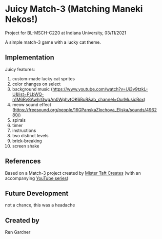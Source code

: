 # Juicy Match-3 (Matching Maneki Nekos!)
Project for BL-MSCH-C220 at Indiana University, 03/11/2021

A simple match-3 game with a lucky cat theme.

## Implementation
Juicy features: 
1. custom-made lucky cat sprites
2. color changes on select 
3. background music (https://www.youtube.com/watch?v=Uj3v9tzkL-U&list=PLbWQ-n1M6Ry8AwhrGwgAn0WghvtOK6BuR&ab_channel=OurMusicBox)
4. meow sound effect (https://freesound.org/people/16GPanskaZlochova_Eliska/sounds/496280/)
5. spirals 
6. timer
7. instructions
8. two distinct levels
9. brick-breaking
10. screen shake

## References
Based on a Match-3 project created by [Mister Taft Creates](https://github.com/mistertaftcreates/Godot_match_3) (with an accompanying [YouTube series](https://www.youtube.com/playlist?list=PL4vbr3u7UKWqwQlvwvgNcgDL1p_3hcNn2))

## Future Development
not a chance, this was a headache

## Created by
Ren Gardner
